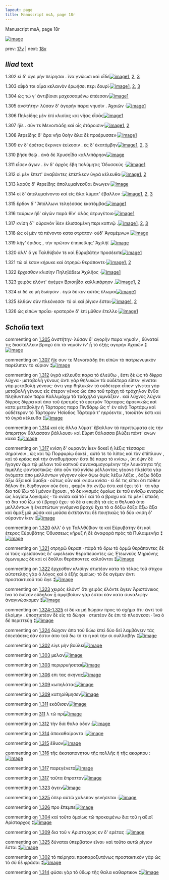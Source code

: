 ```yaml
---
layout: page
title: Manuscript msA, page 18r
---
```


Manuscript msA, page 18r

[![image](http://www.homermultitext.org/iipsrv?OBJ=IIP,1.0&FIF=/project/homer/pyramidal/deepzoom/hmt/vaimg/2017a/VA018RN_0019.tif&WID=100&CVT=JPEG)](http://www.homermultitext.org/ict2/?urn=urn:cite2:hmt:vaimg.2017a:VA018RN_0019)

prev:  [17v](../17v) | next:  [18v](../18v)

## *Iliad* text

1.302 <a id="1.302"/> εἰ δ' άγε μὴν πείρησαι . ἵ̈να γνώωσι καὶ οἷδε[![image](http://www.homermultitext.org/iipsrv?OBJ=IIP,1.0&FIF=/project/homer/pyramidal/deepzoom/hmt/vaimg/2017a/VA018RN_0019.tif&RGN=0.163,0.1991,0.346,0.0301&WID=1000&CVT=JPEG)](http://www.homermultitext.org/ict2/?urn=urn:cite2:hmt:vaimg.2017a:VA018RN_0019@0.163,0.1991,0.346,0.0301)[1](#msAil_1.879), [2](#msA_1.862), [3](#msAint_1.877)

1.303 <a id="1.303"/> αἶψά τοι αἷμα κελαινὸν ἐρωήσει περι δουρί·[![image](http://www.homermultitext.org/iipsrv?OBJ=IIP,1.0&FIF=/project/homer/pyramidal/deepzoom/hmt/vaimg/2017a/VA018RN_0019.tif&RGN=0.163,0.2179,0.341,0.0338&WID=1000&CVT=JPEG)](http://www.homermultitext.org/ict2/?urn=urn:cite2:hmt:vaimg.2017a:VA018RN_0019@0.163,0.2179,0.341,0.0338)[1](#msAil_1.880), [2](#msAil_1.881), [3](#msAil_1.882)

1.304 <a id="1.304"/> ὡς τώ γ' ἀντιβίοισι μαχεσσαμένω ἐπέεσσιν[![image](http://www.homermultitext.org/iipsrv?OBJ=IIP,1.0&FIF=/project/homer/pyramidal/deepzoom/hmt/vaimg/2017a/VA018RN_0019.tif&RGN=0.164,0.2374,0.321,0.0301&WID=1000&CVT=JPEG)](http://www.homermultitext.org/ict2/?urn=urn:cite2:hmt:vaimg.2017a:VA018RN_0019@0.164,0.2374,0.321,0.0301)[1](#msAim_1.874)

1.305 <a id="1.305"/> ἀνστήτην· λῦσαν δ' ἀγορὴν παρα νηυσὶν . Ἀχαιῶν ·[![image](http://www.homermultitext.org/iipsrv?OBJ=IIP,1.0&FIF=/project/homer/pyramidal/deepzoom/hmt/vaimg/2017a/VA018RN_0019.tif&RGN=0.164,0.2585,0.364,0.0316&WID=1000&CVT=JPEG)](http://www.homermultitext.org/ict2/?urn=urn:cite2:hmt:vaimg.2017a:VA018RN_0019@0.164,0.2585,0.364,0.0316)[1](#msA_1.863)

1.306 <a id="1.306"/> Πηλείδης μὲν ἐπὶ κλισίας 					καὶ νῆας ἐΐσᾱς[![image](http://www.homermultitext.org/iipsrv?OBJ=IIP,1.0&FIF=/project/homer/pyramidal/deepzoom/hmt/vaimg/2017a/VA018RN_0019.tif&RGN=0.158,0.275,0.344,0.0308&WID=1000&CVT=JPEG)](http://www.homermultitext.org/ict2/?urn=urn:cite2:hmt:vaimg.2017a:VA018RN_0019@0.158,0.275,0.344,0.0308)[1](#msAil_1.883)

1.307 <a id="1.307"/> ἤϊε . σύν τε Μενοιτιάδῃ 					καὶ οἷς ἑτάροισιν·[![image](http://www.homermultitext.org/iipsrv?OBJ=IIP,1.0&FIF=/project/homer/pyramidal/deepzoom/hmt/vaimg/2017a/VA018RN_0019.tif&RGN=0.167,0.2945,0.328,0.0293&WID=1000&CVT=JPEG)](http://www.homermultitext.org/ict2/?urn=urn:cite2:hmt:vaimg.2017a:VA018RN_0019@0.167,0.2945,0.328,0.0293)[1](#msAil_1.884), [2](#msA_1.864)

1.308 <a id="1.308"/> Ἀτρείδης δ' ἄρα νῆα 					θοὴν ἅλα δὲ προέρυσσεν·[![image](http://www.homermultitext.org/iipsrv?OBJ=IIP,1.0&FIF=/project/homer/pyramidal/deepzoom/hmt/vaimg/2017a/VA018RN_0019.tif&RGN=0.169,0.3148,0.353,0.0316&WID=1000&CVT=JPEG)](http://www.homermultitext.org/ict2/?urn=urn:cite2:hmt:vaimg.2017a:VA018RN_0019@0.169,0.3148,0.353,0.0316)[1](#msAil_1.885)

1.309 <a id="1.309"/> ἐν δ' ἐρέτας ἔκρινεν ἐείκοσιν . ἐς δ' ἑκατόμβην[![image](http://www.homermultitext.org/iipsrv?OBJ=IIP,1.0&FIF=/project/homer/pyramidal/deepzoom/hmt/vaimg/2017a/VA018RN_0019.tif&RGN=0.164,0.3328,0.359,0.0316&WID=1000&CVT=JPEG)](http://www.homermultitext.org/ict2/?urn=urn:cite2:hmt:vaimg.2017a:VA018RN_0019@0.164,0.3328,0.359,0.0316)[1](#msAim_1.875), [2](#msAil_1.886), [3](#msAil_1.887)

1.310 <a id="1.310"/> βῆσε θεῷ . ἀνὰ δὲ Χρυσηΐδα καλλιπάρηον[![image](http://www.homermultitext.org/iipsrv?OBJ=IIP,1.0&FIF=/project/homer/pyramidal/deepzoom/hmt/vaimg/2017a/VA018RN_0019.tif&RGN=0.163,0.3516,0.349,0.0323&WID=1000&CVT=JPEG)](http://www.homermultitext.org/ict2/?urn=urn:cite2:hmt:vaimg.2017a:VA018RN_0019@0.163,0.3516,0.349,0.0323)

1.311 <a id="1.311"/> εἷσεν ἄγων . ἐν δ' ἀρχὸς ἔβη πολύμητις Ὀδυσσεύς ·[![image](http://www.homermultitext.org/iipsrv?OBJ=IIP,1.0&FIF=/project/homer/pyramidal/deepzoom/hmt/vaimg/2017a/VA018RN_0019.tif&RGN=0.161,0.3696,0.389,0.0338&WID=1000&CVT=JPEG)](http://www.homermultitext.org/ict2/?urn=urn:cite2:hmt:vaimg.2017a:VA018RN_0019@0.161,0.3696,0.389,0.0338)[1](#msAil_1.888)

1.312 <a id="1.312"/> οἱ μὲν ἔπειτ' ἀναβάντες ἐπέπλεον ὑγρὰ κέλευθα·[![image](http://www.homermultitext.org/iipsrv?OBJ=IIP,1.0&FIF=/project/homer/pyramidal/deepzoom/hmt/vaimg/2017a/VA018RN_0019.tif&RGN=0.162,0.3907,0.368,0.0308&WID=1000&CVT=JPEG)](http://www.homermultitext.org/ict2/?urn=urn:cite2:hmt:vaimg.2017a:VA018RN_0019@0.162,0.3907,0.368,0.0308)[1](#msA_1.865), [2](#msAil_1.890)

1.313 <a id="1.313"/> λαοὺς δ' Ἀτρείδης 					ἀπολυμαίνεσθαι ἄνωγεν·[![image](http://www.homermultitext.org/iipsrv?OBJ=IIP,1.0&FIF=/project/homer/pyramidal/deepzoom/hmt/vaimg/2017a/VA018RN_0019.tif&RGN=0.153,0.411,0.368,0.0308&WID=1000&CVT=JPEG)](http://www.homermultitext.org/ict2/?urn=urn:cite2:hmt:vaimg.2017a:VA018RN_0019@0.153,0.411,0.368,0.0308)

1.314 <a id="1.314"/> οἱ δ' ἀπελυμαίνοντο καὶ εἰς ἅλα λύματ' ἔβαλλον :[![image](http://www.homermultitext.org/iipsrv?OBJ=IIP,1.0&FIF=/project/homer/pyramidal/deepzoom/hmt/vaimg/2017a/VA018RN_0019.tif&RGN=0.162,0.4298,0.389,0.0316&WID=1000&CVT=JPEG)](http://www.homermultitext.org/ict2/?urn=urn:cite2:hmt:vaimg.2017a:VA018RN_0019@0.162,0.4298,0.389,0.0316)[1](#msA_1.866), [2](#msAil_1.891), [3](#msAint_1.878)

1.315 <a id="1.315"/> ἔρδον δ`' 					 Ἀπόλλωνι τεληέσσας ἑκατόμβας[![image](http://www.homermultitext.org/iipsrv?OBJ=IIP,1.0&FIF=/project/homer/pyramidal/deepzoom/hmt/vaimg/2017a/VA018RN_0019.tif&RGN=0.161,0.45,0.34,0.0301&WID=1000&CVT=JPEG)](http://www.homermultitext.org/ict2/?urn=urn:cite2:hmt:vaimg.2017a:VA018RN_0019@0.161,0.45,0.34,0.0301)[1](#msAil_1.892)

1.316 <a id="1.316"/> ταύρων ἢδ' αἰγῶν παρὰ θῖν' ἁλὸς ἀτρυγέτοιο·[![image](http://www.homermultitext.org/iipsrv?OBJ=IIP,1.0&FIF=/project/homer/pyramidal/deepzoom/hmt/vaimg/2017a/VA018RN_0019.tif&RGN=0.158,0.4696,0.367,0.0308&WID=1000&CVT=JPEG)](http://www.homermultitext.org/ict2/?urn=urn:cite2:hmt:vaimg.2017a:VA018RN_0019@0.158,0.4696,0.367,0.0308)[1](#msAil_1.893)

1.317 <a id="1.317"/> κνίση δ`' οὐρανὸν ἷ̈κεν ἐλισσομένη περι καπνῷ .[![image](http://www.homermultitext.org/iipsrv?OBJ=IIP,1.0&FIF=/project/homer/pyramidal/deepzoom/hmt/vaimg/2017a/VA018RN_0019.tif&RGN=0.157,0.4884,0.39,0.0301&WID=1000&CVT=JPEG)](http://www.homermultitext.org/ict2/?urn=urn:cite2:hmt:vaimg.2017a:VA018RN_0019@0.157,0.4884,0.39,0.0301)[1](#msA_1.867), [2](#msAil_1.894), [3](#msAil_1.895)

1.318 <a id="1.318"/> ὡς οἱ μὲν τὰ πένοντο κατα στρὰτον· οὐδ' Ἀγαμέμνων 				[![image](http://www.homermultitext.org/iipsrv?OBJ=IIP,1.0&FIF=/project/homer/pyramidal/deepzoom/hmt/vaimg/2017a/VA018RN_0019.tif&RGN=0.157,0.5064,0.398,0.0338&WID=1000&CVT=JPEG)](http://www.homermultitext.org/ict2/?urn=urn:cite2:hmt:vaimg.2017a:VA018RN_0019@0.157,0.5064,0.398,0.0338)

1.319 <a id="1.319"/> λῆγ' ἔριδος , τὴν πρῶτον ἐπηπείλης' Ἀχιλῆϊ .[![image](http://www.homermultitext.org/iipsrv?OBJ=IIP,1.0&FIF=/project/homer/pyramidal/deepzoom/hmt/vaimg/2017a/VA018RN_0019.tif&RGN=0.154,0.5252,0.376,0.0338&WID=1000&CVT=JPEG)](http://www.homermultitext.org/ict2/?urn=urn:cite2:hmt:vaimg.2017a:VA018RN_0019@0.154,0.5252,0.376,0.0338)

1.320 <a id="1.320"/> ἀλλ' ὅ γε Ταλθύβιόν τε 					καὶ Εὐρυβάτην προσέειπε[![image](http://www.homermultitext.org/iipsrv?OBJ=IIP,1.0&FIF=/project/homer/pyramidal/deepzoom/hmt/vaimg/2017a/VA018RN_0019.tif&RGN=0.157,0.5462,0.392,0.0293&WID=1000&CVT=JPEG)](http://www.homermultitext.org/ict2/?urn=urn:cite2:hmt:vaimg.2017a:VA018RN_0019@0.157,0.5462,0.392,0.0293)[1](#msA_1.868)

1.321 <a id="1.321"/> τώ οἱ έσαν κήρυκε καὶ ὀτρηρὼ θεράποντε·[![image](http://www.homermultitext.org/iipsrv?OBJ=IIP,1.0&FIF=/project/homer/pyramidal/deepzoom/hmt/vaimg/2017a/VA018RN_0019.tif&RGN=0.154,0.5665,0.37,0.0301&WID=1000&CVT=JPEG)](http://www.homermultitext.org/ict2/?urn=urn:cite2:hmt:vaimg.2017a:VA018RN_0019@0.154,0.5665,0.37,0.0301)[1](#msA_1.869), [2](#msAil_1.896)

1.322 <a id="1.322"/> ἔρχεσθον κλισίην Πηληϊάδεω 						Ἀχιλῆος ·[![image](http://www.homermultitext.org/iipsrv?OBJ=IIP,1.0&FIF=/project/homer/pyramidal/deepzoom/hmt/vaimg/2017a/VA018RN_0019.tif&RGN=0.161,0.5838,0.35,0.0331&WID=1000&CVT=JPEG)](http://www.homermultitext.org/ict2/?urn=urn:cite2:hmt:vaimg.2017a:VA018RN_0019@0.161,0.5838,0.35,0.0331)[1](#msA_1.870)

1.323 <a id="1.323"/> χειρὸς ἑλόντ' ἀγέμεν Βρισηΐδα καλλιπάρηον .[![image](http://www.homermultitext.org/iipsrv?OBJ=IIP,1.0&FIF=/project/homer/pyramidal/deepzoom/hmt/vaimg/2017a/VA018RN_0019.tif&RGN=0.152,0.6063,0.392,0.0285&WID=1000&CVT=JPEG)](http://www.homermultitext.org/ict2/?urn=urn:cite2:hmt:vaimg.2017a:VA018RN_0019@0.152,0.6063,0.392,0.0285)[1](#msAil_1.897), [2](#msA_1.871)

1.324 <a id="1.324"/> εἰ δέ κε μὴ δωίηισιν . ἐγὼ δέ κεν αὐτὸς ἕλωμαι[![image](http://www.homermultitext.org/iipsrv?OBJ=IIP,1.0&FIF=/project/homer/pyramidal/deepzoom/hmt/vaimg/2017a/VA018RN_0019.tif&RGN=0.159,0.6251,0.379,0.0316&WID=1000&CVT=JPEG)](http://www.homermultitext.org/ict2/?urn=urn:cite2:hmt:vaimg.2017a:VA018RN_0019@0.159,0.6251,0.379,0.0316)[1](#msA_1.873)

1.325 <a id="1.325"/> ἐλθὼν σὺν πλεόνεσσι· τό οἱ καὶ ῥίγιον ἔσται·[![image](http://www.homermultitext.org/iipsrv?OBJ=IIP,1.0&FIF=/project/homer/pyramidal/deepzoom/hmt/vaimg/2017a/VA018RN_0019.tif&RGN=0.157,0.6431,0.355,0.0301&WID=1000&CVT=JPEG)](http://www.homermultitext.org/ict2/?urn=urn:cite2:hmt:vaimg.2017a:VA018RN_0019@0.157,0.6431,0.355,0.0301)[1](#msAim_1.876), [2](#msAil_1.898)

1.326 <a id="1.326"/> ὡς εἰπὼν προΐει· κρατερὸν δ' ἐπὶ μῦθον ἔτελλε·[![image](http://www.homermultitext.org/iipsrv?OBJ=IIP,1.0&FIF=/project/homer/pyramidal/deepzoom/hmt/vaimg/2017a/VA018RN_0019.tif&RGN=0.156,0.6612,0.372,0.0323&WID=1000&CVT=JPEG)](http://www.homermultitext.org/ict2/?urn=urn:cite2:hmt:vaimg.2017a:VA018RN_0019@0.156,0.6612,0.372,0.0323)[1](#msAil_1.899)

## *Scholia* text

commenting on [1.305](#1.305)  <a id="msA_1.863"/> ἀνστήτην· λύσαν δ' αγορὴν παρα νηυσὶν , δύναταί τις διαστέλλειν βραχὺ ἐπι τὸ νηυσὶν ἵν' ᾖ τὸ ἑξῆς αγορὴν Ἀχαιῶν ⁑[![image](http://www.homermultitext.org/iipsrv?OBJ=IIP,1.0&FIF=/project/homer/pyramidal/deepzoom/hmt/vaimg/2017a/VA018RN_0019.tif&RGN=0.16838615,0.15020747,0.60280029,0.02600277&WID=1000&CVT=JPEG)](http://www.homermultitext.org/ict2/?urn=urn:cite2:hmt:vaimg.2017a:VA018RN_0019@0.16838615,0.15020747,0.60280029,0.02600277)

commenting on [1.307](#1.307)  <a id="msA_1.864"/> ἥϊε συν τε Μενοιτιάδῃ ὅτι εἰπὼν τὸ πατρωνυμικὸν παρέλιπεν τὸ κύριον ⁑[![image](http://www.homermultitext.org/iipsrv?OBJ=IIP,1.0&FIF=/project/homer/pyramidal/deepzoom/hmt/vaimg/2017a/VA018RN_0019.tif&RGN=0.29439941,0.15684647,0.36624908,0.02544952&WID=1000&CVT=JPEG)](http://www.homermultitext.org/ict2/?urn=urn:cite2:hmt:vaimg.2017a:VA018RN_0019@0.29439941,0.15684647,0.36624908,0.02544952)

commenting on [1.312](#1.312)  <a id="msA_1.865"/> ὑγρὰ κέλευθα παρα τὸ ἐλεύθω , ἔστι δὲ ὡς τὸ δίφρα λύχνα · μεταβολὴ γένους ἀντι γὰρ θηλυκῶν τὰ οὐδέτερα εἶπεν· γίνεται γὰρ μεταβολὴ γένους· ἀντι γαρ θηλυκῶν τὰ οὐδέτερα εἶπεν· γίνεται γὰρ μεταβολῆ γένους εἰς έτερον γένος ὡς ἀπο τοῦ τράχη τὸ τράχηλον ἔνθα πληθυντικὸν παρα Καλλιμάχῳ τὰ τράχηλα γυμνάζειν . καὶ λύχνος λύχνα δίφρος δίφρα καὶ ἀπο τοῦ ἐρετμὸς τὸ ερετμόν Τάρταρος ἀρσενικῶς καὶ κατα μεταβολὴν ἡ Τάρταρος παρα Πινδάρῳ ὥς τ' ἐν αἰνᾷ Ταρτάρῳ καὶ οὐδέτερον τὸ Τάρταρον Ἡσίοδος Τάρταρά τ' ηερόεντα , τοιοῦτόν ἐστι καὶ τὸ ὑγρὰ κέλευθα ⁑[![image](http://www.homermultitext.org/iipsrv?OBJ=IIP,1.0&FIF=/project/homer/pyramidal/deepzoom/hmt/vaimg/2017a/VA018RN_0019.tif&RGN=0.16654385,0.16846473,0.61901253,0.13692946&WID=1000&CVT=JPEG)](http://www.homermultitext.org/ict2/?urn=urn:cite2:hmt:vaimg.2017a:VA018RN_0019@0.16654385,0.16846473,0.61901253,0.13692946)

commenting on [1.314](#1.314)  <a id="msA_1.866"/> καὶ εἰς ἄλλα λύματ' ἔβαλλον τὰ περιττώματα εἰς τὴν ἀπεριττον θάλασσαν βάλλουσι· καὶ Εὐριπ θάλασσα βλύζει πάντ' ανων κακα ⁑[![image](http://www.homermultitext.org/iipsrv?OBJ=IIP,1.0&FIF=/project/homer/pyramidal/deepzoom/hmt/vaimg/2017a/VA018RN_0019.tif&RGN=0.55121592,0.29571231,0.22218128,0.04232365&WID=1000&CVT=JPEG)](http://www.homermultitext.org/ict2/?urn=urn:cite2:hmt:vaimg.2017a:VA018RN_0019@0.55121592,0.29571231,0.22218128,0.04232365)

commenting on [1.317](#1.317)  <a id="msA_1.867"/> κνίση δ' ουρανὸν ἷκεν δοκεῖ ἡ λέξις τέσσαρα σημαίνειν , ὡς καὶ τῷ Πορφυρίῳ δοκεῖ , αὐτό τε τὸ λίπος καὶ τὸν ἐπίπλουν , καὶ τὸ κρέας καὶ τὴν ἀναθυμήασιν· ἔστι δὲ παρα τὸ κνίσω , ὑπ όψιν δὲ ἥγαγεν ἅμα τῷ μέλανι τοῦ καπνοῦ συναναμισγομένην τὴν λευκότητα τῆς πιμελῆς φανταστικῶς· ἀπο οὖν τοῦ κνίσω μέλλοντος γέγονε πλεῖστα γὰρ ὀνόματα ἀπο μελλόντων γέγονεν οἷον ἅψω ἀψίς λέξω λέξις , δόξω δόξα ἄξω ἄξα καὶ ἄμαξα · οὕτως οὖν καὶ κνίσω κνίσα · εἰ δέ τις εἴποι ὅτι πόθεν δῆλον ὅτι δίφθογγον οὐκ ἔστι , φαμὲν ὅτι κνίζω ἐστι καὶ ἔχει τὸ ϊ · τὰ γὰρ δια τοῦ ἴζω τὸ ϊ μόνον ἔχουσι , τὸ δε κνισμός ὁμοίως ἐκ τοῦ κνίσζω κνισμός ὡς λογίσω λογισμός · τὸ κνίσα καὶ τὸ ϊ καὶ τὸ α βραχύ καὶ τὸ μὲν ϊ επειδὴ τὰ δια τοῦ ΐζω τὸ ϊ βραχὺ ἔχει· τὸ δὲ α επειδὴ τὰ εἰς α θηλυκὰ ἀπο μελλόντων ἠ ἐνεστώτων γινόμενα βραχὺ ἔχει τὸ α δόξω δόξα ἄξω ἄξα καὶ ἅμαξ μῶ μῶσα καὶ μοῦσα ἐκτέτανται δὲ ποιητικῶς τὰ δύο κνίση δ' οὐρανὸν ἷκεν ⁑[![image](http://www.homermultitext.org/iipsrv?OBJ=IIP,1.0&FIF=/project/homer/pyramidal/deepzoom/hmt/vaimg/2017a/VA018RN_0019.tif&RGN=0.54974208,0.32890733,0.22181282,0.25753804&WID=1000&CVT=JPEG)](http://www.homermultitext.org/ict2/?urn=urn:cite2:hmt:vaimg.2017a:VA018RN_0019@0.54974208,0.32890733,0.22181282,0.25753804)

commenting on [1.320](#1.320)  <a id="msA_1.868"/> ἀλλ' ό γε Ταλλθύβιον τε καὶ Εὐρυβάτην ὅτι καὶ έτερος Εὐρυβάτης Ὀδυσσεως κῆρυξ ἡ δὲ ἀναφορὰ πρὸς τὰ Πυλαιμενῆα ⁑[![image](http://www.homermultitext.org/iipsrv?OBJ=IIP,1.0&FIF=/project/homer/pyramidal/deepzoom/hmt/vaimg/2017a/VA018RN_0019.tif&RGN=0.55084746,0.57593361,0.21407517,0.03651452&WID=1000&CVT=JPEG)](http://www.homermultitext.org/ict2/?urn=urn:cite2:hmt:vaimg.2017a:VA018RN_0019@0.55084746,0.57593361,0.21407517,0.03651452)

commenting on [1.321](#1.321)  <a id="msA_1.869"/> οτρηρῶ θεραπ · πὰρὰ τὸ ὄρω τὸ ὁρμῶ θεράποντες δὲ οἱ τοὺς κρείσσονας δι' ωφελειαν θεραπεύοντες ὡς Ἐτεωνεὺς Μηριόνης ὁμωνυμως δὲ καὶ οἱ δοῦλοι θεράποντες καλοῦνται ⁑[![image](http://www.homermultitext.org/iipsrv?OBJ=IIP,1.0&FIF=/project/homer/pyramidal/deepzoom/hmt/vaimg/2017a/VA018RN_0019.tif&RGN=0.55084746,0.61078838,0.21407517,0.05892116&WID=1000&CVT=JPEG)](http://www.homermultitext.org/ict2/?urn=urn:cite2:hmt:vaimg.2017a:VA018RN_0019@0.55084746,0.61078838,0.21407517,0.05892116)

commenting on [1.322](#1.322)  <a id="msA_1.870"/> ἔρχεσθον κλισίην στικτέον κατα τὸ τέλος τοῦ στιχου αὐτοτελὴς γὰρ ὁ λόγος καὶ ὁ ἑξῆς ὁμοίως· τὸ δε αγέμεν ἀντι προστακτικοῦ τοῦ ἄγε ⁑[![image](http://www.homermultitext.org/iipsrv?OBJ=IIP,1.0&FIF=/project/homer/pyramidal/deepzoom/hmt/vaimg/2017a/VA018RN_0019.tif&RGN=0.55084746,0.65587828,0.20560059,0.05034578&WID=1000&CVT=JPEG)](http://www.homermultitext.org/ict2/?urn=urn:cite2:hmt:vaimg.2017a:VA018RN_0019@0.55084746,0.65587828,0.20560059,0.05034578)

commenting on [1.323](#1.323)  <a id="msA_1.871"/> χειρὸς ἑλόντ' ὅτι χειρὸς ἑλόντε ἄγειν Ἀριστόνικος ἵνα τὸ δυϊκὸν εὔδηλον ᾖ ἀμφίβολον γὰρ έσται ἐὰν κατα συναλιφὴν ἀναγινώσκομεν ⁑[![image](http://www.homermultitext.org/iipsrv?OBJ=IIP,1.0&FIF=/project/homer/pyramidal/deepzoom/hmt/vaimg/2017a/VA018RN_0019.tif&RGN=0.15659543,0.69903181,0.59248342,0.03734440&WID=1000&CVT=JPEG)](http://www.homermultitext.org/ict2/?urn=urn:cite2:hmt:vaimg.2017a:VA018RN_0019@0.15659543,0.69903181,0.59248342,0.03734440)

commenting on [1.324-1.325](#1.324-1.325)  <a id="msA_1.872"/> εἰ δέ κε μὴ δώῃσιν προς τὸ σχῆμα ὅτι· ἀντὶ τοῦ ἑλοίμην . ὑποστικτέον δὲ εἰς τὸ δώησι · στικτέον δε ἐπι τὸ πλεόνεσσι · ἵνα ὁ δέ περιττεύῃ ⁑[![image](http://www.homermultitext.org/iipsrv?OBJ=IIP,1.0&FIF=/project/homer/pyramidal/deepzoom/hmt/vaimg/2017a/VA018RN_0019.tif&RGN=0.15659543,0.72116183,0.59248342,0.03181189&WID=1000&CVT=JPEG)](http://www.homermultitext.org/ict2/?urn=urn:cite2:hmt:vaimg.2017a:VA018RN_0019@0.15659543,0.72116183,0.59248342,0.03181189)

commenting on [1.324](#1.324)  <a id="msA_1.873"/> δώῃσιν ἀπο τοῦ δώω ἐπεὶ δύο δεῖ λαμβάνειν τὰς ἐπεκτάσεις ἐάν ἐστιν ἀπο τοῦ δω τό τε η καὶ τὴν σι συλλαβήν ⁑[![image](http://www.homermultitext.org/iipsrv?OBJ=IIP,1.0&FIF=/project/homer/pyramidal/deepzoom/hmt/vaimg/2017a/VA018RN_0019.tif&RGN=0.15659543,0.73665284,0.59248342,0.02959889&WID=1000&CVT=JPEG)](http://www.homermultitext.org/ict2/?urn=urn:cite2:hmt:vaimg.2017a:VA018RN_0019@0.15659543,0.73665284,0.59248342,0.02959889)

commenting on [1.302](#1.302)  <a id="msAil_1.879.comment"/> εἰγε μὴν βούλει[![image](http://www.homermultitext.org/iipsrv?OBJ=IIP,1.0&FIF=/project/homer/pyramidal/deepzoom/hmt/vaimg/2017a/VA018RN_0019.tif&RGN=0.18533530,0.18865837,0.06595431,0.01466113&WID=1000&CVT=JPEG)](http://www.homermultitext.org/ict2/?urn=urn:cite2:hmt:vaimg.2017a:VA018RN_0019@0.18533530,0.18865837,0.06595431,0.01466113)

commenting on [1.303](#1.303)  <a id="msAil_1.881.comment"/> μελαν[![image](http://www.homermultitext.org/iipsrv?OBJ=IIP,1.0&FIF=/project/homer/pyramidal/deepzoom/hmt/vaimg/2017a/VA018RN_0019.tif&RGN=0.31650700,0.22406639,0.02873987,0.00774550&WID=1000&CVT=JPEG)](http://www.homermultitext.org/ict2/?urn=urn:cite2:hmt:vaimg.2017a:VA018RN_0019@0.31650700,0.22406639,0.02873987,0.00774550)

commenting on [1.303](#1.303)  <a id="msAil_1.882.comment"/> περιρρυήσεται[![image](http://www.homermultitext.org/iipsrv?OBJ=IIP,1.0&FIF=/project/homer/pyramidal/deepzoom/hmt/vaimg/2017a/VA018RN_0019.tif&RGN=0.37067060,0.22489627,0.05747973,0.00968188&WID=1000&CVT=JPEG)](http://www.homermultitext.org/ict2/?urn=urn:cite2:hmt:vaimg.2017a:VA018RN_0019@0.37067060,0.22489627,0.05747973,0.00968188)

commenting on [1.306](#1.306)  <a id="msAil_1.883.comment"/> επι τας σκηνας[![image](http://www.homermultitext.org/iipsrv?OBJ=IIP,1.0&FIF=/project/homer/pyramidal/deepzoom/hmt/vaimg/2017a/VA018RN_0019.tif&RGN=0.31724392,0.28022130,0.04532056,0.00885201&WID=1000&CVT=JPEG)](http://www.homermultitext.org/ict2/?urn=urn:cite2:hmt:vaimg.2017a:VA018RN_0019@0.31724392,0.28022130,0.04532056,0.00885201)

commenting on [1.309](#1.309)  <a id="msAil_1.886.comment"/> κωπηλάτας[![image](http://www.homermultitext.org/iipsrv?OBJ=IIP,1.0&FIF=/project/homer/pyramidal/deepzoom/hmt/vaimg/2017a/VA018RN_0019.tif&RGN=0.21739130,0.33305671,0.04679440,0.00802213&WID=1000&CVT=JPEG)](http://www.homermultitext.org/ict2/?urn=urn:cite2:hmt:vaimg.2017a:VA018RN_0019@0.21739130,0.33305671,0.04679440,0.00802213)

commenting on [1.309](#1.309)  <a id="msAil_1.887.comment"/> κατηρίθμησεν[![image](http://www.homermultitext.org/iipsrv?OBJ=IIP,1.0&FIF=/project/homer/pyramidal/deepzoom/hmt/vaimg/2017a/VA018RN_0019.tif&RGN=0.29587325,0.33665284,0.05969049,0.00995851&WID=1000&CVT=JPEG)](http://www.homermultitext.org/ict2/?urn=urn:cite2:hmt:vaimg.2017a:VA018RN_0019@0.29587325,0.33665284,0.05969049,0.00995851)

commenting on [1.311](#1.311)  <a id="msAil_1.888.comment"/> εκάθισεν[![image](http://www.homermultitext.org/iipsrv?OBJ=IIP,1.0&FIF=/project/homer/pyramidal/deepzoom/hmt/vaimg/2017a/VA018RN_0019.tif&RGN=0.18865144,0.37040111,0.03389831,0.00968188&WID=1000&CVT=JPEG)](http://www.homermultitext.org/ict2/?urn=urn:cite2:hmt:vaimg.2017a:VA018RN_0019@0.18865144,0.37040111,0.03389831,0.00968188)

commenting on [311](#311)  <a id="msAil_1.889.comment"/> λ τῶ πρι[![image](http://www.homermultitext.org/iipsrv?OBJ=IIP,1.0&FIF=/project/homer/pyramidal/deepzoom/hmt/vaimg/2017a/VA018RN_0019.tif&RGN=0.23323508,0.37289073,0.03795136,0.00995851&WID=1000&CVT=JPEG)](http://www.homermultitext.org/ict2/?urn=urn:cite2:hmt:vaimg.2017a:VA018RN_0019@0.23323508,0.37289073,0.03795136,0.00995851)

commenting on [1.312](#1.312)  <a id="msAil_1.890.comment"/> τὴν διὰ θαλα ὁδον :[![image](http://www.homermultitext.org/iipsrv?OBJ=IIP,1.0&FIF=/project/homer/pyramidal/deepzoom/hmt/vaimg/2017a/VA018RN_0019.tif&RGN=0.43736183,0.39474412,0.07958732,0.01051176&WID=1000&CVT=JPEG)](http://www.homermultitext.org/ict2/?urn=urn:cite2:hmt:vaimg.2017a:VA018RN_0019@0.43736183,0.39474412,0.07958732,0.01051176)

commenting on [1.314](#1.314)  <a id="msAil_1.891.comment"/> ἀπεκαθαίροντο :[![image](http://www.homermultitext.org/iipsrv?OBJ=IIP,1.0&FIF=/project/homer/pyramidal/deepzoom/hmt/vaimg/2017a/VA018RN_0019.tif&RGN=0.25534267,0.43153527,0.07258659,0.01272476&WID=1000&CVT=JPEG)](http://www.homermultitext.org/ict2/?urn=urn:cite2:hmt:vaimg.2017a:VA018RN_0019@0.25534267,0.43153527,0.07258659,0.01272476)

commenting on [1.315](#1.315)  <a id="msAil_1.892.comment"/> ἔθυον[![image](http://www.homermultitext.org/iipsrv?OBJ=IIP,1.0&FIF=/project/homer/pyramidal/deepzoom/hmt/vaimg/2017a/VA018RN_0019.tif&RGN=0.19086220,0.44896266,0.02321297,0.01051176&WID=1000&CVT=JPEG)](http://www.homermultitext.org/ict2/?urn=urn:cite2:hmt:vaimg.2017a:VA018RN_0019@0.19086220,0.44896266,0.02321297,0.01051176)

commenting on [1.316](#1.316)  <a id="msAil_1.893.comment"/> τῆς ἀκαταπονητου τῆς πολλῆς ἠ τῆς ακαρπου :[![image](http://www.homermultitext.org/iipsrv?OBJ=IIP,1.0&FIF=/project/homer/pyramidal/deepzoom/hmt/vaimg/2017a/VA018RN_0019.tif&RGN=0.43441415,0.47385892,0.12011791,0.01438451&WID=1000&CVT=JPEG)](http://www.homermultitext.org/ict2/?urn=urn:cite2:hmt:vaimg.2017a:VA018RN_0019@0.43441415,0.47385892,0.12011791,0.01438451)

commenting on [1.317](#1.317)  <a id="msAil_1.894.comment"/> παρεγένετο[![image](http://www.homermultitext.org/iipsrv?OBJ=IIP,1.0&FIF=/project/homer/pyramidal/deepzoom/hmt/vaimg/2017a/VA018RN_0019.tif&RGN=0.30876934,0.48907331,0.04089904,0.01023513&WID=1000&CVT=JPEG)](http://www.homermultitext.org/ict2/?urn=urn:cite2:hmt:vaimg.2017a:VA018RN_0019@0.30876934,0.48907331,0.04089904,0.01023513)

commenting on [1.317](#1.317)  <a id="msAil_1.895.comment"/> ταῦτα ἔπραττον[![image](http://www.homermultitext.org/iipsrv?OBJ=IIP,1.0&FIF=/project/homer/pyramidal/deepzoom/hmt/vaimg/2017a/VA018RN_0019.tif&RGN=0.25460575,0.50899032,0.09543110,0.01244813&WID=1000&CVT=JPEG)](http://www.homermultitext.org/ict2/?urn=urn:cite2:hmt:vaimg.2017a:VA018RN_0019@0.25460575,0.50899032,0.09543110,0.01244813)

commenting on [1.323](#1.323)  <a id="msAil_1.897.comment"/> άγειν[![image](http://www.homermultitext.org/iipsrv?OBJ=IIP,1.0&FIF=/project/homer/pyramidal/deepzoom/hmt/vaimg/2017a/VA018RN_0019.tif&RGN=0.30103169,0.60470263,0.02579219,0.00885201&WID=1000&CVT=JPEG)](http://www.homermultitext.org/ict2/?urn=urn:cite2:hmt:vaimg.2017a:VA018RN_0019@0.30103169,0.60470263,0.02579219,0.00885201)

commenting on [1.325](#1.325)  <a id="msAil_1.898.comment"/> ὅπερ αὐτῶ χαλεπον γενήσεται :[![image](http://www.homermultitext.org/iipsrv?OBJ=IIP,1.0&FIF=/project/homer/pyramidal/deepzoom/hmt/vaimg/2017a/VA018RN_0019.tif&RGN=0.34672071,0.64591978,0.17096536,0.01217151&WID=1000&CVT=JPEG)](http://www.homermultitext.org/ict2/?urn=urn:cite2:hmt:vaimg.2017a:VA018RN_0019@0.34672071,0.64591978,0.17096536,0.01217151)

commenting on [1.326](#1.326)  <a id="msAil_1.899.comment"/> προ ἔπεμπε[![image](http://www.homermultitext.org/iipsrv?OBJ=IIP,1.0&FIF=/project/homer/pyramidal/deepzoom/hmt/vaimg/2017a/VA018RN_0019.tif&RGN=0.25165807,0.66445367,0.05379514,0.01134163&WID=1000&CVT=JPEG)](http://www.homermultitext.org/ict2/?urn=urn:cite2:hmt:vaimg.2017a:VA018RN_0019@0.25165807,0.66445367,0.05379514,0.01134163)

commenting on [1.304](#1.304)  <a id="msAim_1.874.comment"/> καὶ τοῦτο ὁμοίως τῶ προκειμένω δια τοῦ η αξιοῖ Αρίσταρχος ⁑[![image](http://www.homermultitext.org/iipsrv?OBJ=IIP,1.0&FIF=/project/homer/pyramidal/deepzoom/hmt/vaimg/2017a/VA018RN_0019.tif&RGN=0.48084009,0.24951591,0.08069270,0.03070539&WID=1000&CVT=JPEG)](http://www.homermultitext.org/ict2/?urn=urn:cite2:hmt:vaimg.2017a:VA018RN_0019@0.48084009,0.24951591,0.08069270,0.03070539)

commenting on [1.309](#1.309)  <a id="msAim_1.875.comment"/> δια τοῦ ν Αρισταρχος εν δ' ερέτας :[![image](http://www.homermultitext.org/iipsrv?OBJ=IIP,1.0&FIF=/project/homer/pyramidal/deepzoom/hmt/vaimg/2017a/VA018RN_0019.tif&RGN=0.51068534,0.34522822,0.05268976,0.03181189&WID=1000&CVT=JPEG)](http://www.homermultitext.org/ict2/?urn=urn:cite2:hmt:vaimg.2017a:VA018RN_0019@0.51068534,0.34522822,0.05268976,0.03181189)

commenting on [1.325](#1.325)  <a id="msAim_1.876.comment"/> δύναται ὑπερβατον εῖναι· καὶ τοῦτο αυτῶ ρίγιον ἔσται ⁑[![image](http://www.homermultitext.org/iipsrv?OBJ=IIP,1.0&FIF=/project/homer/pyramidal/deepzoom/hmt/vaimg/2017a/VA018RN_0019.tif&RGN=0.50810612,0.65753804,0.04826824,0.05560166&WID=1000&CVT=JPEG)](http://www.homermultitext.org/ict2/?urn=urn:cite2:hmt:vaimg.2017a:VA018RN_0019@0.50810612,0.65753804,0.04826824,0.05560166)

commenting on [1.302](#1.302)  <a id="msAint_1.877.comment"/> τὸ πείρησαι προπαροξυτόνως προστακτικὸν γὰρ ὡς τὸ σὺ δὲ φράσαι ⁑[![image](http://www.homermultitext.org/iipsrv?OBJ=IIP,1.0&FIF=/project/homer/pyramidal/deepzoom/hmt/vaimg/2017a/VA018RN_0019.tif&RGN=0.10243183,0.20221300,0.06374355,0.04426003&WID=1000&CVT=JPEG)](http://www.homermultitext.org/ict2/?urn=urn:cite2:hmt:vaimg.2017a:VA018RN_0019@0.10243183,0.20221300,0.06374355,0.04426003)

commenting on [1.314](#1.314)  <a id="msAint_1.878.comment"/> φύσει γὰρ τὸ ύδωρ τῆς θαλα καθαρτικον ⁑[![image](http://www.homermultitext.org/iipsrv?OBJ=IIP,1.0&FIF=/project/homer/pyramidal/deepzoom/hmt/vaimg/2017a/VA018RN_0019.tif&RGN=0.12122329,0.43402490,0.04421518,0.03900415&WID=1000&CVT=JPEG)](http://www.homermultitext.org/ict2/?urn=urn:cite2:hmt:vaimg.2017a:VA018RN_0019@0.12122329,0.43402490,0.04421518,0.03900415)